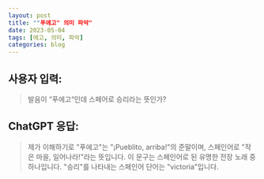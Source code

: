 ```yaml
---
layout: post
title: ""푸에고" 의미 파악"
date: 2023-05-04
tags: [에고, 의미, 파악]
categories: blog
---
```


## 사용자 입력:
> 발음이 “푸에고“인데 스페어로 승리라는 뜻인가?

## ChatGPT 응답:
> 제가 이해하기로 "푸에고"는 "¡Pueblito, arriba!"의 준말이며, 스페인어로 "작은 마을, 일어나라!"라는 뜻입니다. 이 문구는 스페인어로 된 유명한 전장 노래 중 하나입니다. "승리"를 나타내는 스페인어 단어는 "victoria"입니다.

